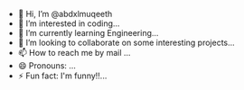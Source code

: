 - 👋 Hi, I’m @abdxlmuqeeth
- 👀 I’m interested in coding...
- 🌱 I’m currently learning Engineering...
- 💞️ I’m looking to collaborate on some interesting projects...
- 📫 How to reach me by mail ...
- 😄 Pronouns: ...
- ⚡ Fun fact: I'm funny!!...

<!---
abdulmuqeeth05/abdulmuqeeth05 is a ✨ special ✨ repository because its `README.md` (this file) appears on your GitHub profile.
You can click the Preview link to take a look at your changes.
--->
